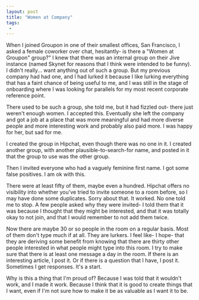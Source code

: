 ```yaml
---
layout: post
title: "Women at Company"
tags:
 -
---
```


When I joined Groupon in one of their smallest offices, San Francisco, I asked a female coworker over chat, hesitantly- is there a "Women at Groupon" group?" I knew that there was an internal group on their Jive instance (named Skynet for reasons that I think were intended to be funny). I didn't really... want anything out of such a group. But my previous company had had one, and I had lurked it because I like lurking everything that has a faint chance of being useful to me, and I was still in the stage of onboarding where I was looking for parallels for my most recent corporate reference point.

There used to be such a group, she told me, but it had fizzled out- there just weren't enough women. I accepted this. Eventually she left the company and got a job at a place that was more meaningful and had more diverse people and more interesting work and probably also paid more. I was happy for her, but sad for me.

I created the group in Hipchat, even though there was no one in it. I created another group, with another plausible-to-search-for name, and posted in it that the group to use was the other group.

Then I invited everyone who had a vaguely feminine first name. I got some false positives. I am ok with this.

There were at least fifty of them, maybe even a hundred. Hipchat offers no visibility into whether you've tried to invite someone to a room before, so I may have done some duplicates. Sorry about that. It worked. No one told me to stop. A few people asked why they were invited- I told them that it was because I thought that they might be interested, and that it was totally okay to not join, and that I would remember to not add them twice.

Now there are maybe 30 or so people in the room on a regular basis. Most of them don't type much if at all. They are lurkers. I feel like- I hope- that they are deriving some benefit from knowing that there are thirty other people interested in what people might type into this room. I try to make sure that there is at least one message a day in the room. If there is an interesting article, I post it. Or if there is a question that I have, I post it. Sometimes I get responses. It's a start.

Why is this a thing that I'm proud of? Because I was told that it wouldn't work, and I made it work. Because I think that it is good to create things that I want, even if I'm not sure how to make it be as valuable as I want it to be.
